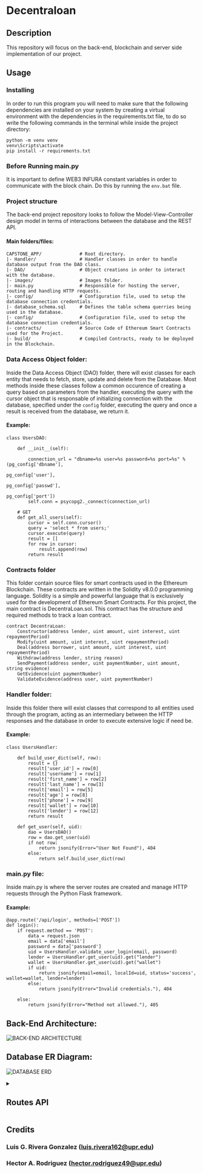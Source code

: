 # Decentraloan

## Description

This repository will focus on the back-end, blockchain and server side implementation of our project. 

## Usage

### Installing

In order to run this program you will need to make sure that the following dependencies are installed on your system by creating a virtual environment with the dependencies in the requirements.txt file, to do so write the following commands in the terminal while inside the project directory:

```
python -m venv venv
venv\Scripts\activate
pip install -r requirements.txt
```

### Before Running main.py

It is important to define WEB3 INFURA constant variables in order to communicate with the block chain. Do this by running the ```env.bat``` file. 

### Project structure

The back-end project repository looks to follow the Model-View-Controller design model in terms of interactions between the database and the REST API. 

#### Main folders/files: 
```
CAPSTONE_APP/              # Root directory.
|- Handler/                # Handler classes in order to handle database output from the DAO class.
|- DAO/                    # Object creations in order to interact with the database.
|- images/                 # Images folder.
|- main.py                 # Responsible for hosting the server, routing and handling HTTP requests.
|- config/                 # Configuration file, used to setup the database connection credentials.
|- database_schema.sql     # Defines the table schema querries being used in the database.
|- config/                 # Configuration file, used to setup the database connection credentials.
|- contracts/              # Source Code of Ethereum Smart Contracts used for the Project.
|- build/                  # Compiled Contracts, ready to be deployed in the Blockchain.
```

### Data Access Object folder: 

Inside the Data Access Object (DAO) folder, there will exist classes for each entity that needs to fetch, store, update and delete from the Database. Most methods inside these classes follow a common occurence of creating a query based on parameters from the handler, executing the query with the cursor object that is responsable of initializing connection with the database, specified under the ```config``` folder, executing the query and once a result is received from the database, we return it.

#### Example: 

```
class UsersDAO:

    def __init__(self):

        connection_url = "dbname=%s user=%s password=%s port=%s" % (pg_config['dbname'],
                                                                    pg_config['user'],
                                                                    pg_config['passwd'],
                                                                    pg_config['port'])
        self.conn = psycopg2._connect(connection_url)

    # GET 
    def get_all_users(self):
        cursor = self.conn.cursor()
        query = 'select * from users;'
        cursor.execute(query)
        result = []
        for row in cursor:
            result.append(row)
        return result
```

### Contracts folder

This folder contain source files for smart contracts used in the Ethereum Blockchain. These contracts are written in the Solidity v8.0.0 programming language. Solidity is a simple and powerful language that is exclusively used for the development of Ethereum Smart Contracts. For this project, the main contract is DecentraLoan.sol. This contract has the structure and required methods to track a loan contract.

```
contract DecentraLoan:
    Constructor(address lender, uint amount, uint interest, uint repaymentPeriod)
    Modify(uint amount, uint interest, uint repaymentPeriod)
    Deal(address borrower, uint amount, uint interest, uint repaymentPeriod)
    Withdraw(address lender, string reason)
    SendPayment(address sender, uint paymentNumber, uint amount, string evidence)
    GetEvidence(uint paymentNumber)
    ValidateEvidence(address user, uint paymentNumber)
```

### Handler folder: 

Inside this folder there will exist classes that correspond to all entities used through the program, acting as an intermediary between the HTTP responses and the database in order to execute extensive logic if need be. 

#### Example: 

```
class UsersHandler:

    def build_user_dict(self, row):
        result = {}
        result['user_id'] = row[0]
        result['username'] = row[1]
        result['first_name'] = row[2]
        result['last_name'] = row[3]
        result['email'] = row[5]
        result['age'] = row[8]
        result['phone'] = row[9]
        result['wallet'] = row[10]
        result['lender'] = row[12]
        return result

    def get_user(self, uid):
        dao = UsersDAO()
        row = dao.get_user(uid)
        if not row:
            return jsonify(Error="User Not Found"), 404
        else:
            return self.build_user_dict(row)
```

### main.py file: 

Inside main.py is where the server routes are created and manage HTTP requests through the Python Flask framework. 

#### Example: 

```
@app.route('/api/login', methods=['POST'])
def login():
    if request.method == 'POST':
        data = request.json
        email = data['email']
        password = data['password']
        uid = UsersHandler.validate_user_login(email, password)
        lender = UsersHandler.get_user(uid).get("lender")
        wallet = UsersHandler.get_user(uid).get("wallet")
        if uid:
            return jsonify(email=email, localId=uid, status='success', wallet=wallet, lender=lender)
        else:
            return jsonify(Error="Invalid credentials."), 404

    else:
        return jsonify(Error="Method not allowed."), 405
```

## Back-End Architecture: 

![BACK-END ARCHITECTURE](images/BACK_END_ARCHITECTURE.PNG)

## Database ER Diagram: 

![DATABASE ERD](images/DATABASE_ERD.PNG)


<details><summary><h2>Routes API</h2></summary>
<p>
    
    
```
@app.route('/checkonline')
def check_online():
""" Verifies if the application is connected to Infura network. 

Returns:
    JSON: A json object containing: backend_eth_account, backend_eth_balance, and web3_online. 
"""


@app.route('/api/getfactory')
def get_factory():
""" Returns the connection to the DecentraLoan factory. 

Returns:
    JSON: A json object containing: abi, factory address, and the bytecode representing the factory. 
"""

    
@app.route('/users', methods=['GET'])
def get_all_users():
""" Retrieves all users in the platform from the database. 

Returns:
    JSON: A json object containing all of the users in the platform. 
"""


@app.route('/api/user', methods=['GET'])
def get_user():
""" Retrieves a user with the user_id given
in the platform from the database. 

Returns:
    JSON: The user who's user_id matches, error if the id does 
    not exist within the database. 
"""


@app.route('/api/check-emails-user', methods=['GET'])
def check_emailsUsersname():
"""Verifies the legitimacy of a input email and username. 

Returns:
    Boolean Array: Returns an array of booleans denoting 
    if the email and username are valid when true.
"""


@app.route('/api/register', methods=['POST'])
@cross_origin()
def register():
"""Upon success inserts a new user into the database. 

Returns:
    JSON: returns a JSON object denoting the new user information upon success, 
    upon failure, returns an error denoting whether the query was successful. 
"""


@app.route('/api/login', methods=['POST'])
def login():
"""Verifies user credentials passed in order to determine if a login
is valid. 

Returns:
    JSON: Returns a successful json object with user information, upon
    failure it will return an error. 
"""


@app.route('/api/edituser', methods=['PUT'])
def edit_user():
"""Verifies user credentials passed in order to determine if an edit
is valid, if so it will use the rest of the parameters and update the user
whos user_id matches with the passed parameters. 

Returns:
    JSON: Returns a successful json object with user information, upon
    failure it will return an error. 
"""


@app.route('/api/editpass', methods=['PUT'])
def edit_user_pass():
"""Verifies passed user credentials, if valid, procedes to 
update the user's password. 

Returns:
    JSON: Returns a json object with a status denoting if it 
    was successful or not. 
"""


@app.route('/api/create-loan', methods=['POST'])
def create_loan():
"""Retrieves passed request information and procedes to 
create a loan on the Decentraloan factory and the database. 

Returns:
    JSON: Returns the loan_id of the newly created loan upon success and 
    an error message upon failure of the query.
"""


@app.route('/api/loans', methods=['GET'])
def get_all_loans():
"""Retrieves all non-accepted, non-withdrawn loans from the database. 

Returns:
    JSON: returns a json object with an array of loans retrieved. 
"""


@app.route('/api/user-loans', methods=['GET'])
def get_all_user_loans():
"""Retrieves all non-accepted, non-withdrawn loans that belong to a user
with the user_id received from the database. 

Returns:
    JSON: returns a json object with an array of loans retrieved. 
"""


@app.route('/api/user-loan-count', methods=['GET'])
def get_all_user_loan_count():
"""Returns the number of loans a user has. 

Returns:
    JSON: Returns a json object with the quantity. 
"""


@app.route('/api/user-loan', methods=['GET', 'PUT'])
def get_single_user_loans():
"""Depending on the request method received, if it's a 'GET' 
it will return the loan with the 'loan_id' received. If the method 
is 'PUT' the json object will return a 'Success' response or an error
if no loan found. 

Returns:
    JSON: Returns a json object with all of the loan attributes. 
    Will return an error if no loan found with the 'loan_id' passed.
"""


@app.route('/api/update-loan-state', methods=['PUT'])
def edit_loan_state():
"""Edit a loan 'state' attribute with the state received from the call. 

Returns:
    JSON: Returns a response, 'Success' when no error found or an error
    when a loan with the given loan_id is not found. 
"""

@app.route('/api/withdraw-loan', methods=['POST'])
def withdraw_loan():
"""Withdraws the loan with the 'loan_id' received. 

Returns:
    JSON: Returns a status message upon success. It will return
    an error if the received 'loan_id' does not exist. 
"""


@app.route('/api/create-offer', methods=['POST', 'PUT'])
def create_offer():
"""Depending on the request method received, if a 'POST' method is received
it will extract the data from the received json object and procede to create 
the desired offer by the user. If a request method of 'PUT' is received, it 
will extract the data from the received json object and procede to edit the 
offer with the received 'offer_id', by replacing its values with the received
ones. 

Returns:
    JSON: Depending on the request method received, if a 'POST' method is received
    it will return a status denoting if the query succeeded or not. If the method 
    received is 'PUT' it will return a response denoting if it suceeded or not. 
    It will return an error if the 'loan_id' or 'offer_id' is not found. 
"""


@app.route('/api/pending-offers', methods=['GET'])
def get_all_user_pending_offers():
"""Retrieves all pending offers a user with the received 'user_id' 
has. 

Returns:
    JSON: A json array filled with all the user's pending offers. 
"""


@app.route('/api/total-offers', methods=['GET'])
def get_offer_count():
"""Finds out the number of offers a user has. 

Returns:
    JSON: Returns a json object with the quantity. 
"""


@app.route('/api/withdraw-offer', methods=['PUT'])
def withdraw_offer():
"""Withdraws the Offer with the 'offer_id' received. 

Returns:
    JSON: Returns a offer_id of the withdrawn offer upon success. 
    It will return an error if the received 'offer_id' does not exist. 
"""


@app.route('/api/withdraw-loan-offers', methods=['PUT'])
def withdraw_all_loan_offers():
"""Withdraws all offers that were made to a specific loan. 

Returns:
    JSON: Returns the 'loan_id' of the loan who's offers were 
    withdrawn on success. It will return an error if the loan 
    is not found. 
"""


@app.route('/api/reject-offer', methods=['PUT'])
def reject_offer():
"""Rejects an offer with the 'offer_id' received. 

Returns:
    JSON: Returns the 'offer_id' of the rejected offer. 
    It will return an error if the 'offer_id' is not found. 
"""


@app.route('/api/accept-offer', methods=['PUT'])
def accept_offer():
"""Accepts incomming offer that matches with the 
'offer_id' received and procedes to reject all other offers
the loan to whom the offer was made, set the loan as accepted 
in the block chain, and insert to the participant table both, 
lender and borrower. 

Returns:
    JSON: Returns a json object containing the initial given 'offer_id' 
    upon success. Will return an error if the offer was not found. 
"""


@app.route('/api/rejected-offers', methods=['GET'])
def get_rejected_offers():
"""Retrieves from the database all offers that are rejected. 

Returns:
    JSON: Returns a json object containing all rejected
    offers upon success. Will return an error if the 'user_id' 
    is not found. 
"""


@app.route('/api/send-payment', methods=['POST'])
def send_payment():
"""Responsable of creating a received payment from a user in the database
and adding it to the smart contract.

Returns:
    JSON: Upon success, returns the payment_id of the newly created payment. 
    It will return an error if the user with a 'user_id' or a loan with the 'loan_id' 
    is not found. 
"""


@app.route('/api/validate-payment', methods=['POST'])
def validate_payment():
"""Responsable of validating a received payment from a user in the database
and adding it to the smart contract. It also verifies if on a successful validation
the loan term has ended, if so, it will procede to formally terminate the loan. 

Returns:
    JSON: Upon success, returns a validation code used by the front-end application
    to determine which task must be made. It will return an error if the user with 
    a 'user_id' or a loan with the 'loan_id' is not found. 
"""


@app.route('/api/user-payments', methods=['GET'])
def get_all_user_payments():
"""Retrieves from the database all user payments and activity logs.

Returns:
    JSON: An array of all activity logs, including payments. Will 
    return an error if a user is not found. 
"""


@app.route('/api/loan-payments', methods=['GET'])
def get_all_loan_payments():
"""Retrieves all payments done to a loan with the received
'loan_id' argument. 

Returns:
    JSON: Returns a json object filled with an array of payments, if any,
    belonging to the loan. Will return an error if a loan is not found. 
"""


@app.route('/payments', methods=['GET'])
def get_all_payments():
"""Retrieves from the database all payments. 

Returns:
    JSON: Returns a json object containing all payments
    upon success. 
"""


@app.route('/api/get-participant', methods=['GET'])
def get_participant():
"""Checks whether the user received is a loan participant
or not. 

Returns:
    JSON: Returns a json object with the 'participant_id' upon success.
    Will return an error if no participant found. 
"""


@app.route('/api/notifications', methods=['GET', 'POST'])
def alert_user_notifications():
"""Depending on the request method, it either retrieves all notifications
belonging to the user_id passed or posts a new notification to the user 
with the user_id passed. 

Returns: 
    JSON: A object containing all the notifications a user has,
    the notification ID of the newly created notification in the case of a 
    'POST' request, an error if the user is not found or the query fails.
"""

```

</p>
</details>


## Credits

### Luis G. Rivera Gonzalez (luis.rivera162@upr.edu) 
### Hector A. Rodriguez  (hector.rodriguez49@upr.edu) 

